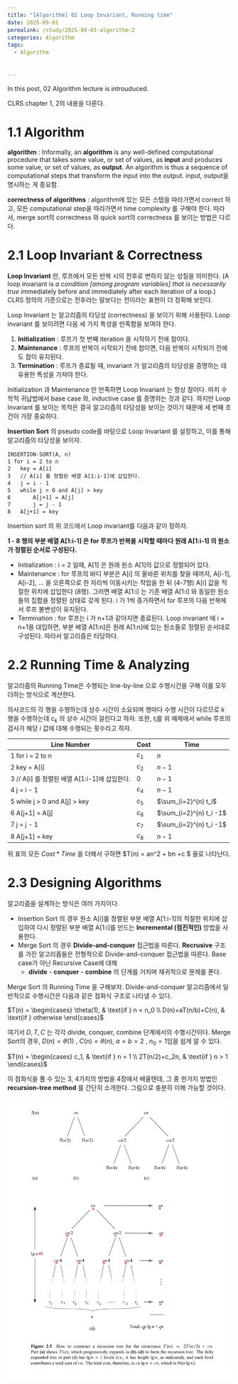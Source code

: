 ```yaml
---
title: "[Algorithm] 02 Loop Invariant, Running time"
date: 2025-09-01
permalink: /study/2025-09-03-algorithm-2
categories: Algorithm
tags: 
  - Algorithm


---
```


In this post, 02 Algorithm lecture is introuduced. 



CLRS chapter 1, 2의 내용을 다룬다.

# 1.1 Algorithm

**algorithm** : Informally, an **algorithm** is any well-defined computational procedure that takes some value, or set of values, as **input** and produces some value, or set of values, as **output**. An algorithm is thus a sequence of computational steps that transform the input into the output. input, output을 명시하는 게 중요함.

**correctness of algorithms** : algorithm에 있는 모든 스텝을 따라가면서 correct 하고, 모든 computational step을 따라가면서 time complexity 를 구해야 한다. 따라서, merge sort의 correctness 와 quick sort의 correctness 를 보이는 방법은 다르다.



# 2.1 Loop Invariant & Correctness

**Loop Invariant** 란, 루프에서 모든 반복 시의 전후로 변하지 않는 성질을 의미한다. (A loop invariant is *a condition [among program variables] that is necessarily true* immediately before and immediately after each iteration of a loop.) CLRS 정의의 기준으로는 전후라는 말보다는 전이라는 표현이 더 정확해 보인다.

Loop Invariant 는 알고리즘의 타당성 (correctness) 을 보이기 위해 사용된다. Loop invariant 를 보이려면 다음 세 가지 특성을 만족함을 보여야 한다.

1. **Initialization** : 루프가 첫 번째 iteration 을 시작하기 전에 참이다.
2. **Maintenance** : 루프의 반복이 시작되기 전에 참이면, 다음 반복이 시작되기 전에도 참이 유지된다.
3. **Termination** : 루프가 종료될 때, invariant 가 알고리즘의 타당성을 증명하는 데 유용한 특성을 가져야 한다.

Initialization 과 Maintenance 만 만족하면 Loop Invariant 는 항상 참이다. 마치 수학적 귀납법에서 base case 와, inductive case 를 증명하는 것과 같다. 하지만 Loop Invariant 를 보이는 목적은 결국 알고리즘의 타당성을 보이는 것이기 때문에 세 번째 조건이 가장 중요하다.

**Insertion Sort** 의 pseudo code를 바탕으로 Loop Invariant 를 설정하고, 이를 통해 알고리즘의 타당성을 보이자.

```pseudocode
INSERTION-SORT(A, n)
1 for i = 2 to n
2 	key = A[i]
3 	// A[i] 를 정렬된 배열 A[1:i-1]에 삽입한다.
4 	j = i - 1
5 	while j > 0 and A[j] > key
6 		A[j+1] = A[j]
7 		j = j - 1
8 	A[j+1] = key  
```

Insertion sort 의 위 코드에서 Loop invariant를 다음과 같이 정하자.

**1 - 8 행의 부분 배열 A[1:i-1] 은 for 루프가 반복을 시작할 때마다 원래 A[1:i-1] 의 원소가 정렬된 순서로 구성된다.**

- Initialization : i = 2 일때, A[1] 은 원래 원소 A[1]의 값으로 정렬되어 있다.
- Maintenance : for 루프의 바디 부분은 A[i] 의 올바른 위치를 찾을 때까지, A[i-1], A[i-2], ... 을 오른쪽으로 한 자리씩 이동시키는 작업을 한 뒤 (4-7행) A[i] 값을 적절한 위치에 삽입한다 (8행). 그러면 배열 A[1:i] 는 기존 배열 A[1:i] 와 동일한 원소들의 집합을 정렬된 상태로 갖게 된다. i 가 1씩 증가하면서 for 루프의 다음 반복에서 루프 불변성이 유지된다.
- Termination : for 루프는 i 가 n+1과 같아지면 종료된다. Loop invariant 에 i = n+1을 대입하면, 부분 배열 A[1:n]은 원래 A[1:n]에 있는 원소들로 정렬된 순서대로 구성된다. 따라서 알고리즘은 타당하다.



# 2.2 Running Time & Analyzing

알고리즘의 Running Time은 수행되는 line-by-line 으로 수행시간을 구해 이를 모두 더하는 방식으로 계산한다.

의사코드의 각 행을 수행하는데 상수 시간이 소요되며 행마다 수행 시간이 다르므로 $k$ 행을 수행하는데 $c_k$ 의 상수 시간이 걸린다고 하자. 또한, $t_i$를 위 예제에서 while 루프의 검사가 해당 $i$ 값에 대해 수행되는 횟수라고 하자.

| Line Number                                   | Cost  | Time                    |
| --------------------------------------------- | ----- | ----------------------- |
| 1 for i = 2 to n                              | $c_1$ | $n$                     |
| 2 key = A[i]                                  | $c_2$ | $n - 1$                 |
| 3 // A[i] 를 정렬된 배열 A[1:i-1]에 삽입한다. | 0     | $n - 1$                 |
| 4 j = i - 1                                   | $c_4$ | $n - 1$                 |
| 5 while j > 0 and A[j] > key                  | $c_5$ | $\sum_{i=2}^{n} t_i$    |
| 6 A[j+1] = A[j]                               | $c_6$ | $\sum_{i=2}^{n} t_i -1$ |
| 7 j = j - 1                                   | $c_7$ | $\sum_{i=2}^{n} t_i -1$ |
| 8 A[j+1] = key                                | $c_8$ | $n−1$                   |

위 표의 모든 $Cost * Time$ 을 더해서 구하면 $T(n) = an^2 + bn +c $ 꼴로 나타난다. 



# 2.3 Designing Algorithms 

알고리즘을 설계하는 방식은 여러 가지이다. 

- Insertion Sort 의 경우 원소 A[i]를 정렬된 부분 배열 A[1:i-1]의 적절한 위치에 삽입하여 다시 정렬된 부분 배열 A[1:i]를 만드는 **Incremental (점진적인)** 방법을 사용한다.
- Merge Sort 의 경우 **Divide-and-conquer** 접근법을 따른다. **Recrusive** 구조를 가진 알고리즘들은 전형적으로 Divide-and-conquer 접근법을 따른다. Base case가 아닌 Recursive Case에 대해
  - **divide** - **conquer** - **combine** 의 단계를 거치며 재귀적으로 문제를 푼다.

Merge Sort 의 Running Time 을 구해보자. Divide-and-conquer 알고리즘에서 일반적으로 수행시간은 다음과 같은 점화식 구조로 나타낼 수 있다. 

$T(n) = 
\begin{cases}
  \theta(1), & \text{if } n < n_0 \\
  D(n)+aT(n/b)+C(n), & \text{if } otherwise
\end{cases}$

여기서 $D, T, C$ 는 각각 divide, conquer, combine 단계에서의 수행시간이다. Merge Sort의 경우, $D(n) = \theta(1)$ , $C(n) = \theta(n)$, $a=b=2$ , $n_0 = 1$임을 쉽게 알 수 있다.

$T(n) = 
\begin{cases}
  c_1, & \text{if } n = 1 \\
  2T(n/2)+c_2n, & \text{if } n > 1
\end{cases}$

이 점화식을 풀 수 있는 3, 4가지의 방법을 4장에서 배울텐데, 그 중 한가지 방법인 **recursion-tree method** 를 간단히 소개한다. 그림으로 충분히 이해 가능할 것이다. 

![recursiontree](../../images/2025-09-03-algorithm-2/recursiontree.jpg)

